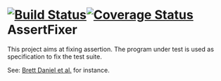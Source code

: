 [![Build Status](https://travis-ci.org/STAMP-project/AssertFixer.svg?branch=master)](https://travis-ci.org/STAMP-project/AssertFixer)[![Coverage Status](https://coveralls.io/repos/github/STAMP-project/AssertFixer/badge.svg?branch=master)](https://coveralls.io/github/STAMP-project/AssertFixer?branch=master)
AssertFixer
=====================================================================================================================

This project aims at fixing assertion. The program under test is used as specification to fix the test suite.

See: [Brett Daniel et al.](https://scholar.google.com/citations?view_op=view_citation&hl=fr&user=x6OIBq4AAAAJ&citation_for_view=x6OIBq4AAAAJ:roLk4NBRz8UC) for instance.
